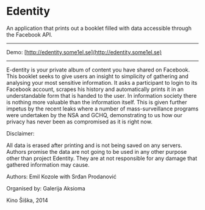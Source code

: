 # Edentity

An application that prints out a booklet filled with data accessible through the Facebook API.

---

Demo: [http://edentity.some1el.se](http://edentity.some1el.se)

---

E-dentity is your private album of content you have shared on Facebook. This booklet seeks to give users an insight to simplicity of gathering and analysing your most sensitive information. It asks a participant to login to its Facebook account, scrapes his history and automatically prints it in an understandable form that is handed to the user. In information society there is nothing more valuable than the information itself. This is given further impetus by the recent leaks where a number of mass-surveillance programs were undertaken by the NSA and GCHQ, demonstrating to us how our privacy has never been as compromised as it is right now. 

Disclaimer:

All data is erased after printing and is not being saved on any servers. Authors promise the data are not going to be used in any other purpose other than project Edentity. They are at not responsible for any damage that gathered information may cause.

Authors: Emil Kozole with Srđan Prodanović

Organised by: Galerija Aksioma

Kino Šiška, 2014 